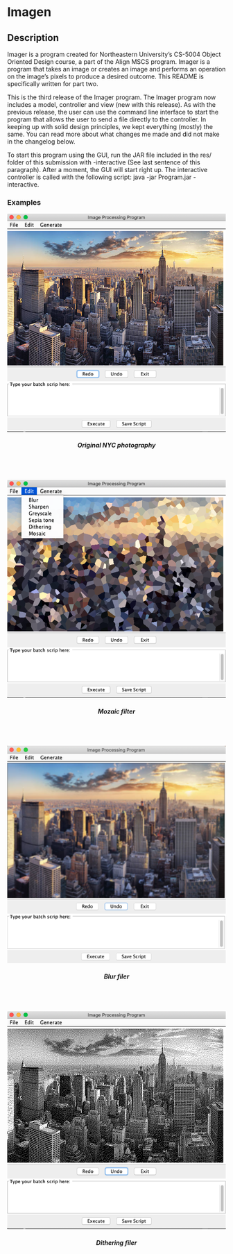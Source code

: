 # Imagen


## Description 

Imager is a program created for Northeastern University’s CS-5004 Object Oriented Design course, a part of the Align MSCS program. Imager is a program that takes an image or creates an image and performs an operation on the image’s pixels to produce a desired outcome. This README is specifically written for part two. 

This is the third release of the Imager program. The Imager program now includes a model, controller and view (new with this release). As with the previous release, the user can use the command line interface to start the program that allows the user to send a file directly to the controller. In keeping up with solid design principles, we kept everything (mostly) the same. You can read more about what changes me made and did not make in the changelog below. 

To start this program using the GUI, run the JAR file included in the res/ folder of this submission with -interactive (See last sentence of this paragraph). After a moment, the GUI will start right up. The interactive controller is called with the following script: java -jar Program.jar -interactive.

### Examples

<p align="center">
  <img src="docs/overview.png" />
</p>
<h5 align="center">Original NYC photography</h5>

<br><br>

<p align="center">
  <img src="docs/mozaic.png" />
</p>
<h5 align="center">Mozaic filter</h5>

<br><br>

<p align="center">
  <img src="docs/blur.png" />
</p>
<h5 align="center">Blur filer</h5>

<br><br>

<p align="center">
  <img src="docs/dithering.png" />
</p>
<h5 align="center">Dithering filer</h5>



